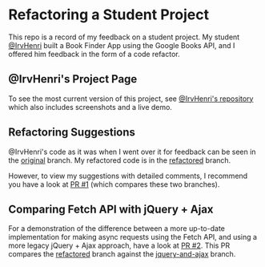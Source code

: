 # Refactoring a Student Project

This repo is a record of my feedback on a student project.
My student [@IrvHenri](https://github.com/IrvHenri) built a Book Finder App
using the Google Books API, and I
offered him feedback in the form of a code refactor.

## @IrvHenri's Project Page

To see the most current version of this project, see [@IrvHenri's repository](https://github.com/IrvHenri/Book-Finder-App)
which also includes screenshots and a live demo.

## Refactoring Suggestions

@IrvHenri's code as it was when I went over it for feedback can be seen in the
[original](https://github.com/hora/Book-Finder-App/tree/original) branch.
My refactored code is in the
[refactored](https://github.com/hora/Book-Finder-App/tree/refactored) branch.

However, to view my suggestions with detailed comments, I recommend you have a
look at [PR #1](https://github.com/hora/Book-Finder-App/pull/1) (which compares
these two branches).

## Comparing Fetch API with jQuery + Ajax

For a demonstration of the difference between a more up-to-date implementation for making async requests using the Fetch API, and using a more legacy jQuery + Ajax approach, have a look at [PR #2](https://github.com/hora/Book-Finder-App/pull/2).
This PR compares the [refactored](https://github.com/hora/Book-Finder-App/tree/refactored) branch against the [jquery-and-ajax](https://github.com/hora/Book-Finder-App/tree/jquery-and-ajax) branch.


